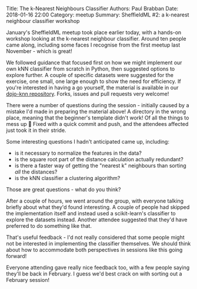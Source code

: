 Title: The k-Nearest Neighbours Classifier
Authors: Paul Brabban
Date: 2018-01-16 22:00
Category: meetup
Summary: SheffieldML #2: a k-nearest neighbour classifier workshop

January's SheffieldML meetup took place earlier today, with a hands-on workshop looking at the
k-nearest neighbour classifier.
Around ten people came along, including some faces I recognise from the first meetup last November - which is great!

We followed guidance that focused first on how we might implement our own kNN classifier from scratch in Python,
then suggested options to explore further.
A couple of specific datasets were suggested for the exercise, one small, one large enough to show the need for efficiency.
If you're interested in having a go yourself, the material is available in our [dojo-knn repository](https://github.com/ShefML/dojo-knn).
Forks, issues and pull requests very welcome!

There were a number of questions during the session - initially caused by a mistake I'd made in preparing the material above!
A directory in the wrong place, meaning that the beginner's template didn't work!
Of all the things to mess up :facepalm:
Fixed with a quick commit and push, and the attendees affected just took it in their stride.

Some interesting questions I hadn't anticipated came up, including:

* is it necessary to normalize the features in the data?
* is the square root part of the distance calculation actually redundant?
* is there a faster way of getting the "nearest k" neighbours than sorting *all* the distances?
* is the kNN classifier a clustering algorithm?

Those are great questions - what do you think?

After a couple of hours, we went around the group, with everyone talking briefly about what they'd found interesting.
A couple of people had skipped the implementation itself and instead used a scikit-learn's classifier to explore the datasets instead.
Another attendee suggested that they'd have preferred to do something like that.

That's useful feedback - I'd not really considered that some people might not be interested in implementing the classifier themselves.
We should think about how to accommodate both perspectives in sessions like this going forward!

Everyone attending gave really nice feedback too, with a few people saying they'll be back in February.
I guess we'd best crack on with sorting out a February session!
